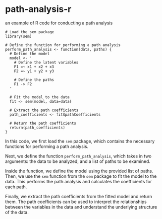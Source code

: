 # path-analysis-r
an example of R code for conducting a path analysis

```
# Load the sem package
library(sem)

# Define the function for performing a path analysis
perform_path_analysis <- function(data, paths) {
  # Define the model
  model <- '
    # Define the latent variables
    F1 =~ x1 + x2 + x3
    F2 =~ y1 + y2 + y3

    # Define the paths
    F1 -> F2
  '

  # Fit the model to the data
  fit <- sem(model, data=data)

  # Extract the path coefficients
  path_coefficients <- fit$pathCoefficients

  # Return the path coefficients
  return(path_coefficients)
}
```

In this code, we first load the `sem` package, which contains the necessary functions for performing a path analysis.

Next, we define the function `perform_path_analysis`, which takes in two arguments: the data to be analyzed, and a list of paths to be examined.

Inside the function, we define the model using the provided list of paths. Then, we use the `sem` function from the `sem` package to fit the model to the data. This performs the path analysis and calculates the coefficients for each path.

Finally, we extract the path coefficients from the fitted model and return them. The path coefficients can be used to interpret the relationships between the variables in the data and understand the underlying structure of the data.

